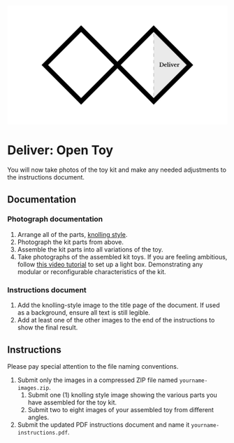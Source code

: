 ![Double Diamond Deliver Phase graphic](/assets/dd-process-deliver-1200px@2x.png)

# Deliver: Open Toy

You will now take photos of the toy kit and make any needed adjustments to the instructions document. 

## Documentation
### Photograph documentation

1. Arrange all of the parts, [knolling style](https://en.wikipedia.org/wiki/Knolling).
2. Photograph the kit parts from above.
3. Assemble the kit parts into all variations of the toy.
4. Take photographs of the assembled kit toys. If you are feeling ambitious, follow [this video tutorial](https://www.youtube.com/watch?v=T6fnHEvLyAE) to set up a light box. Demonstrating any modular or reconfigurable characteristics of the kit.



### Instructions document

1. Add the knolling-style image to the title page of the document. If used as a background, ensure all text is still legible.
2. Add at least one of the other images to the end of the instructions to show the final result.

## Instructions

Please pay special attention to the file naming conventions.

1. Submit only the images in a compressed ZIP file named `yourname-images.zip`.
    1. Submit one (1) knolling style image showing the various parts you have assembled for the toy kit.
    2. Submit two to eight images of your assembled toy from different angles.
2. Submit the updated PDF instructions document and name it `yourname-instructions.pdf`.